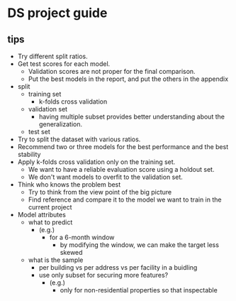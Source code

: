 # DS project guide

## tips

- Try different split ratios.
- Get test scores for each model.
  - Validation scores are not proper for the final comparison.
  - Put the best models in the report, and put the others in the appendix
- split
  - training set
    - k-folds cross validation
  - validation set
    - having multiple subset provides better understanding about the generalization.
  - test set
- Try to split the dataset with various ratios.
- Recommend two or three models for the best performance and the best stability
- Apply k-folds cross validation only on the training set.
  - We want to have a reliable evaluation score using a holdout set.
  - We don't want models to overfit to the validation set.
- Think who knows the problem best
  - Try to think from the view point of the big picture
  - Find reference and compare it to the model we want to train in the current project
- Model attributes
  - what to predict
    - (e.g.)
      - for a 6-month window
        - by modifying the window, we can make the target less skewed
  - what is the sample
    - per building vs per address vs per facility in a buidling
    - use only subset for securing more features?
      - (e.g.)
        - only for non-residential properties so that inspectable

